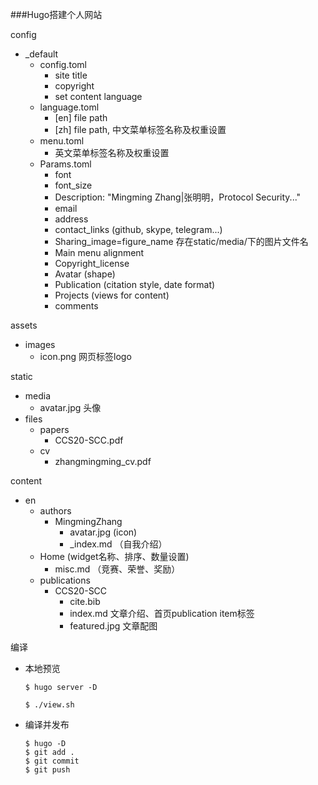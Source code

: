 ###Hugo搭建个人网站

config

- _default
  - config.toml
    - site title
    - copyright
    - set content language
  - language.toml
    - [en] file path
    - [zh] file path, 中文菜单标签名称及权重设置
  - menu.toml
    - 英文菜单标签名称及权重设置
  - Params.toml
    - font
    - font_size
    - Description: "Mingming Zhang|张明明，Protocol Security..."
    - email
    - address
    - contact_links (github, skype, telegram...)
    - Sharing_image=figure_name 存在static/media/下的图片文件名
    - Main menu alignment
    - Copyright_license
    - Avatar (shape)
    - Publication (citation style, date format)
    - Projects (views for content)
    - comments

assets

- images
  - icon.png 网页标签logo

static

- media
  - avatar.jpg 头像
- files
  - papers
    - CCS20-SCC.pdf
  - cv
    - zhangmingming_cv.pdf

content

- en
  - authors
    - MingmingZhang
      - avatar.jpg (icon)
      - _index.md （自我介绍）
  - Home (widget名称、排序、数量设置)
    - misc.md （竞赛、荣誉、奖励）
  - publications
    - CCS20-SCC
      - cite.bib
      - index.md 文章介绍、首页publication item标签
      - featured.jpg 文章配图





编译

- 本地预览

  ```
  $ hugo server -D
  
  $ ./view.sh
  ```

- 编译并发布

  ```
  $ hugo -D
  $ git add .
  $ git commit
  $ git push
  ```

  

